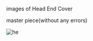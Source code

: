 images of Head End Cover

master piece(without any errors)

![he](https://user-images.githubusercontent.com/91303881/186477147-857c385a-b7bf-414a-9514-81ad0af525fe.jpg)

